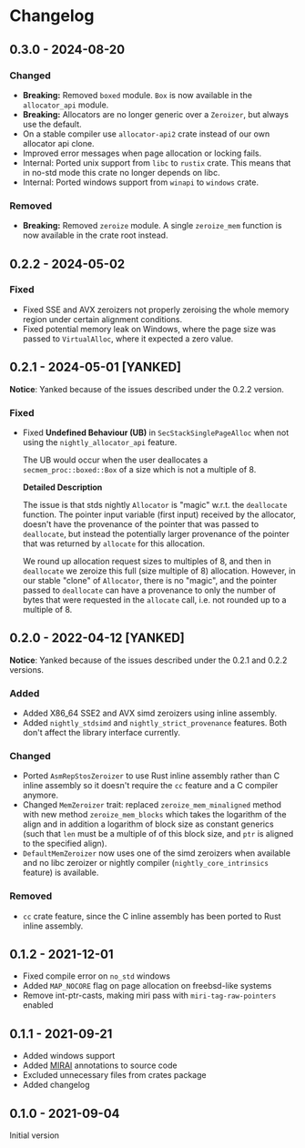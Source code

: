 # Changelog

## 0.3.0 - 2024-08-20
### Changed
- **Breaking:** Removed `boxed` module. `Box` is now available in the `allocator_api` module.
- **Breaking:** Allocators are no longer generic over a `Zeroizer`, but always use the default.
- On a stable compiler use `allocator-api2` crate instead of our own allocator api clone.
- Improved error messages when page allocation or locking fails.
- Internal: Ported unix support from `libc` to `rustix` crate. This means that in no-std mode this
  crate no longer depends on libc.
- Internal: Ported windows support from `winapi` to `windows` crate.

### Removed
- **Breaking:** Removed `zeroize` module. A single `zeroize_mem` function is now available in the
  crate root instead.

## 0.2.2 - 2024-05-02
### Fixed
- Fixed SSE and AVX zeroizers not properly zeroising the whole memory region under certain
  alignment conditions.
- Fixed potential memory leak on Windows, where the page size was passed to `VirtualAlloc`, where
  it expected a zero value.

## 0.2.1 - 2024-05-01 [YANKED]

__Notice__: Yanked because of the issues described under the 0.2.2 version.

### Fixed
- Fixed __Undefined Behaviour (UB)__ in `SecStackSinglePageAlloc` when not using the
  `nightly_allocator_api` feature.

  The UB would occur when the user deallocates a `secmem_proc::boxed::Box` of a size which
  is not a multiple of 8.

  __Detailed Description__

  The issue is that stds nightly `Allocator` is "magic" w.r.t. the `deallocate` function.
  The pointer input variable (first input) received by the allocator, doesn't have the
  provenance of the pointer that was passed to `deallocate`, but instead the potentially
  larger provenance of the pointer that was returned by `allocate` for this allocation.

  We round up allocation request sizes to multiples of 8, and then in `deallocate` we
  zeroize this full (size multiple of 8) allocation. However, in our stable "clone"
  of `Allocator`, there is no "magic", and the pointer passed to `deallocate` can have
  a provenance to only the number of bytes that were requested in the `allocate` call,
  i.e. not rounded up to a multiple of 8.

## 0.2.0 - 2022-04-12 [YANKED]

__Notice__: Yanked because of the issues described under the 0.2.1 and 0.2.2 versions.

### Added
- Added X86_64 SSE2 and AVX simd zeroizers using inline assembly.
- Added `nightly_stdsimd` and `nightly_strict_provenance` features. Both don't affect
  the library interface currently.

### Changed
- Ported `AsmRepStosZeroizer` to use Rust inline assembly rather than C inline
  assembly so it doesn't require the `cc` feature and a C compiler anymore.
- Changed `MemZeroizer` trait: replaced `zeroize_mem_minaligned` method with new method
  `zeroize_mem_blocks` which takes the logarithm of the align and in addition a
  logarithm of block size as constant generics (such that `len` must be a
  multiple of of this block size, and `ptr` is aligned to the specified align).
- `DefaultMemZeroizer` now uses one of the simd zeroizers when available and no
  libc zeroizer or nightly compiler (`nightly_core_intrinsics` feature) is
  available.

### Removed
- `cc` crate feature, since the C inline assembly has been ported to Rust inline assembly.

## 0.1.2 - 2021-12-01
- Fixed compile error on `no_std` windows
- Added `MAP_NOCORE` flag on page allocation on freebsd-like systems
- Remove int-ptr-casts, making miri pass with `miri-tag-raw-pointers` enabled

## 0.1.1 - 2021-09-21
- Added windows support
- Added [MIRAI](https://github.com/facebookexperimental/MIRAI) annotations to source code
- Excluded unnecessary files from crates package
- Added changelog

## 0.1.0 - 2021-09-04
Initial version
